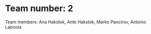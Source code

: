 <h1>Team number: 2</h1>

Team members: Ana Hakstok, Ante Hakstok, Marko Pancirov, Antonio Labriola

